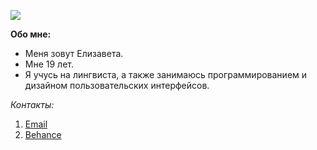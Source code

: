 ![](https://github.com/isalunbel/portfolio/assets/142603867/29039908-500b-470f-be75-eaf334a627a2)



**Обо мне:**

  - Меня зовут Елизавета.
  - Мне 19 лет.
  - Я учусь на лингвиста, а также занимаюсь программированием и дизайном пользовательских интерфейсов.

*Контакты:*

1. [Email](lilu6890@gmail.com)
2. [Behance](https://www.behance.net/uielizaveta)
